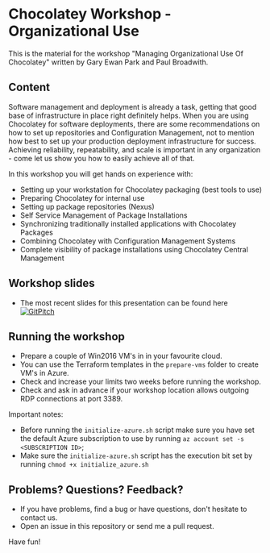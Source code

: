 # Chocolatey Workshop - Organizational Use

This is the material for the workshop "Managing Organizational Use Of Chocolatey"
written by Gary Ewan Park and Paul Broadwith.

## Content

Software management and deployment is already a task, getting that good base of
infrastructure in place right definitely helps. When you are using Chocolatey
for software deployments, there are some recommendations on how to set up
repositories and Configuration Management, not to mention how best to set up
your production deployment infrastructure for success. Achieving reliability,
repeatability, and scale is important in any organization - come let us show you
how to easily achieve all of that.

In this workshop you will get hands on experience with:

* Setting up your workstation for Chocolatey packaging (best tools to use)
* Preparing Chocolatey for internal use
* Setting up package repositories (Nexus)
* Self Service Management of Package Installations
* Synchronizing traditionally installed applications with Chocolatey Packages
* Combining Chocolatey with Configuration Management Systems
* Complete visibility of package installations using Chocolatey Central Management

## Workshop slides

* The most recent slides for this presentation can be found here [![GitPitch](https://gitpitch.com/assets/badge.svg)](https://gitpitch.com/chocolatey/chocolatey-workshop-organizational-use/master)

## Running the workshop

* Prepare a couple of Win2016 VM's in in your favourite cloud.
* You can use the Terraform templates in the `prepare-vms` folder to create VM's
in Azure.
* Check and increase your limits two weeks before running the workshop.
* Check and ask in advance if your workshop location allows outgoing RDP
connections at port 3389.

Important notes:

* Before running the `initialize-azure.sh` script make sure you have set the default Azure subscription to use by running `az account set -s <SUBSCRIPTION ID>`;
* Make sure the `initialize-azure.sh` script has the execution bit set by running `chmod +x initialize_azure.sh`

## Problems? Questions? Feedback?

* If you have problems, find a bug or have questions, don't hesitate to contact us.
* Open an issue in this repository or send me a pull request.

Have fun!
